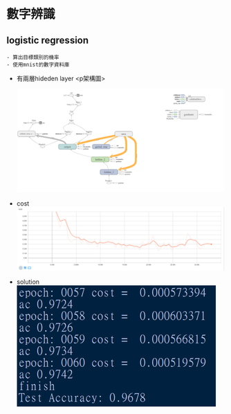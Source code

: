 # 數字辨識

## logistic regression 
	- 算出目標類別的機率
	- 使用mnist的數字資料庫

- 有兩層hideden layer
	<p架構圖></p>
	<img src="img/i.png"/>
- cost
	<img src="img/cost.png">

- solution
	<img src="img/solution.png">
